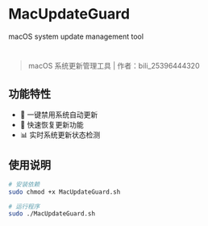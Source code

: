 # MacUpdateGuard
macOS system update management tool
#
> macOS 系统更新管理工具 | 作者：bili_25396444320
## 功能特性
- 🚫 一键禁用系统自动更新
- 🔄 快速恢复更新功能
- 📊 实时系统更新状态检测

## 使用说明
```bash
# 安装依赖
sudo chmod +x MacUpdateGuard.sh

# 运行程序
sudo ./MacUpdateGuard.sh
